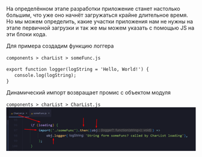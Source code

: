 
На определённом этапе разработки приложение станет настолько большим, что уже оно начнёт загружаться крайне длительное время. Но мы можем определить, какие участки приложения нам не нужны на этапе первичной загрузки и так же мы можем указать с помощью JS на эти блоки кода.

Для примера создадим функцию логгера

`components > charList > someFunc.js`
```JS
export function logger(logString = 'Hello, World!') {  
   console.log(logString);  
}
```

Динамический импорт возвращает промис с объектом модуля

`components > charList > CharList.js`
![](_png/Pasted%20image%2020230314155231.png)






